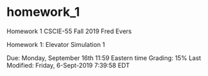 # homework_1

Homework 1 
CSCIE-55
Fall 2019
Fred Evers

Homework 1: Elevator Simulation 1

Due: Monday, September 16th 11:59 Eastern time
Grading: 15%
Last Modified: Friday, 6-Sept-2019 7:39:58 EDT

